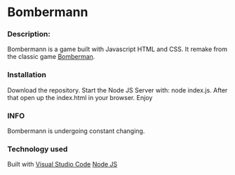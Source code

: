 
# Bombermann

### Description:

Bombermann is a game built with Javascript HTML and CSS. It remake from the classic game [Bomberman](https://de.wikipedia.org/wiki/Bomberman).

### Installation
Download the repository. Start the Node JS Server with: node index.js. After that open up the index.html in your browser. Enjoy

### INFO
Bombermann is undergoing constant changing. 

### Technology used
Built with
[Visual Studio Code](https://code.visualstudio.com/)
[Node JS](https://nodejs.org/en/)

